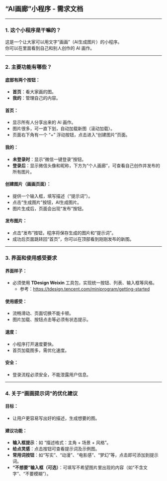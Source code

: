 ## “AI画廊”小程序 - 需求文档

---

### 1. 这个小程序是干嘛的？
这是一个让大家可以用文字“画画”（AI生成图片）的小程序。  
你可以在里面看到自己和别人创作的 AI 画作。

---

### 2. 主要功能有哪些？

#### 底部有两个按钮：
- **首页**：看大家画的图。
- **我的**：管理自己的内容。

#### 首页：
- 显示所有人分享出来的 AI 画作。
- 图片很多，可一直下划，自动加载新图（滚动加载）。
- 页面右下角有一个 “+” 浮动按钮，点击进入“创建图片”页面。

#### 我的：
- **未登录时**：显示“微信一键登录”按钮。
- **登录后**：显示微信头像和昵称，下方为“个人画廊”，可查看自己创作并发布的所有图片。

#### 创建图片（画画页面）：
- 提供一个输入框，填写描述（“提示词”）。
- 点击“生成图片”按钮，AI生成图片。
- 图片生成后，页面会出现“发布”按钮。

#### 发布图片：
- 点击“发布”按钮，程序将保存生成的图片和“提示词”。
- 成功后页面跳转回“首页”，你可以在顶部看到刚刚发布的新图。

---

### 3. 界面和使用感受要求

#### 界面样子：
- 必须使用 **TDesign Weixin** 工具包，实现统一按钮、列表、输入框等风格。
  - 参考：https://tdesign.tencent.com/miniprogram/getting-started

#### 使用感受：
- 流畅滑动、页面切换不能卡顿。
- 图片加载、按钮点击等必须有状态提示。

#### 速度：
- 小程序打开速度要快。
- 首页加载图多，需优化速度。

#### 安全：
- 登录流程必须安全，不能泄露用户信息。

---

### 4. 关于“画画提示词”的优化建议

#### 目标：
- 让用户更容易写出好的描述，生成想要的图。

#### 建议功能：
- **输入框提示**：如 “描述格式：主角 + 场景 + 风格”。
- **给点灵感**：点击按钮可查看提示词及示例图。
- **常用词按钮**：如“写实”、“动漫”、“电影感”、“梦幻”等，点击即可添加到提示词。
- **“不想要”输入框（可选）**：可填写不希望图片里出现的内容（如“不含文字”、“不要模糊”）。